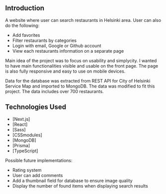 ## Introduction

A website where user can search restaurants in Helsinki area. User can also do the following:

- Add favorites
- Filter restaurants by categories
- Login with email, Google or Github account
- View each restaurants information on a separate page

Main idea of the project was to focus on usability and simplycity. I wanted to have main functionalities visible and usable on the front page. The page is also fully responsive and easy to use on mobile devices. 

Data for the database was extracted from REST API for City of Helsinki Service Map and imported to MongoDB. The data was modified to fit this project. The data includes over 700 restaurants.

## Technologies Used

- [Next.js]
- [React]
- [Sass]
- [CSSmodules]
- [MongoDB]
- [Prisma]
- [TypeScript]

Possible future implementations:

- Rating system
- User can add comments
- Add a thumbnail field for database to ensure image quality
- Display the number of found items when displaying search results




